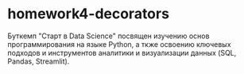 # homework4-decorators
Буткемп "Старт в Data Science" посвящен изучению основ программирования на языке Python, а ткже освоению ключевых подходов и инструментов аналитики и визуализации данных (SQL, Pandas, Streamlit).
